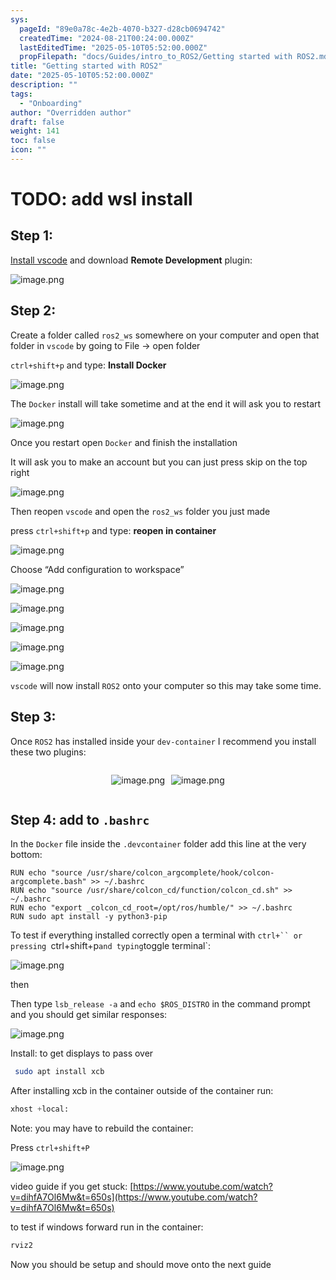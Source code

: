 ```yaml
---
sys:
  pageId: "89e0a78c-4e2b-4070-b327-d28cb0694742"
  createdTime: "2024-08-21T00:24:00.000Z"
  lastEditedTime: "2025-05-10T05:52:00.000Z"
  propFilepath: "docs/Guides/intro_to_ROS2/Getting started with ROS2.md"
title: "Getting started with ROS2"
date: "2025-05-10T05:52:00.000Z"
description: ""
tags:
  - "Onboarding"
author: "Overridden author"
draft: false
weight: 141
toc: false
icon: ""
---
```


# TODO: add wsl install

## Step 1:

[Install vscode](https://code.visualstudio.com/download) and download **Remote Development** plugin:

![image.png](https://prod-files-secure.s3.us-west-2.amazonaws.com/d518164a-d88e-44d1-a4ee-3adb3bd8bce0/efb52993-1881-4a40-b95e-6f020334f022/image.png?X-Amz-Algorithm=AWS4-HMAC-SHA256&X-Amz-Content-Sha256=UNSIGNED-PAYLOAD&X-Amz-Credential=ASIAZI2LB466RZXQQJ67%2F20250518%2Fus-west-2%2Fs3%2Faws4_request&X-Amz-Date=20250518T121401Z&X-Amz-Expires=3600&X-Amz-Security-Token=IQoJb3JpZ2luX2VjELz%2F%2F%2F%2F%2F%2F%2F%2F%2F%2FwEaCXVzLXdlc3QtMiJGMEQCIFrnsUaIq0YEyomMbXoVya7okrtIZAvA4h4bwiXuWxbfAiBm%2BHIDEQSicoakLrH28A%2F9wF6htNWknILuzofFC4w3Jir%2FAwh1EAAaDDYzNzQyMzE4MzgwNSIMTeicBn4MJ1xsfgZcKtwDKbARufA%2FRbOQ21XfERbKzrQ%2Bxl4ggoIjlh5BE1sDyCiGgGhGA0bbg3iB3sHsnjefsPR%2FQ6Mi2aFswClBKfQYIomStYhJQ3FmhDFS%2Bxr%2Bz0S7XkPBT%2BzeaEHKc0aNvrsa%2BbknTOMo1vFD8nP24QU4KJp0HZG618rdJUkBd1%2BRw9dN6zDxCDrKh6JbvgvY3bFFVzC4Y93OLVwnWZ%2FVcD5FQQugrglc1yNGC23jN%2BrgnloAyaZw2Aaq3c1NPQmbCL6A6%2BdILmQwF8OrvPSXfZ6jqY047hd27m9XWGThdk5Gm%2BxMLaEzHkQkEQMatvmokNiKV3NDxBJASNBw2%2BXXFvZLTvMNcXPEtjl7ROtETxH8HnHxRnAyEB6XUwm3xMTFCSH11lnNa6Gw8CgNa4XhaXbnmpJLRKCU8mGssWZw%2FH6ur6kHF%2B2wcA1X59pl0ZaGunpy6neN9XOh93zmj3GvYRwnBOfefw3TfWJTvTT16v2I9aP1Z7hOG2af1vr%2B%2F%2F57yr3FUHR%2FmibPYllxUmRB8BOVT1%2F7JqYKM1Fhm5ocJtWqCSTymF5dvtrax9QdmcMBBIIidrqxXs6WS3l6OYbew1qUdxteAHS%2Bb7ujUpv7osdDw7qvaUZnN4yVI5EyMfUw3o2nwQY6pgEbyNVQhYXOtRwGVRJbYXUwcpzVAdnoJMwv7D0IcpXPTKnIh70ULHkgD5Ayfmz2hIquLVIGDF1%2Fw0yakQSgW4MuxFeqc59sy2GAQ6ds7Ewf6W4KSzNhObOu%2F1r0dk0O9o5FdD6VZ5yseDJlTvEn0tTHT23a3fhtUxYoY3DYBQDQN0QLfT01WWXI1G%2F0FnMutwHeuLwqcs0wPXemXKEmAysFcJ%2FbMU5I&X-Amz-Signature=a488e87ec7ad07a421fee7a719e85059fb990a866cec58dcf351cbe1fd7ebd2f&X-Amz-SignedHeaders=host&x-id=GetObject)

## Step 2:

Create a folder called `ros2_ws` somewhere on your computer and open that folder in `vscode` by going to File → open folder 

`ctrl+shift+p` and type: **Install Docker**

![image.png](https://prod-files-secure.s3.us-west-2.amazonaws.com/d518164a-d88e-44d1-a4ee-3adb3bd8bce0/2269dc0e-1cd5-47ff-bceb-c04ad9b2eab0/image.png?X-Amz-Algorithm=AWS4-HMAC-SHA256&X-Amz-Content-Sha256=UNSIGNED-PAYLOAD&X-Amz-Credential=ASIAZI2LB466RZXQQJ67%2F20250518%2Fus-west-2%2Fs3%2Faws4_request&X-Amz-Date=20250518T121401Z&X-Amz-Expires=3600&X-Amz-Security-Token=IQoJb3JpZ2luX2VjELz%2F%2F%2F%2F%2F%2F%2F%2F%2F%2FwEaCXVzLXdlc3QtMiJGMEQCIFrnsUaIq0YEyomMbXoVya7okrtIZAvA4h4bwiXuWxbfAiBm%2BHIDEQSicoakLrH28A%2F9wF6htNWknILuzofFC4w3Jir%2FAwh1EAAaDDYzNzQyMzE4MzgwNSIMTeicBn4MJ1xsfgZcKtwDKbARufA%2FRbOQ21XfERbKzrQ%2Bxl4ggoIjlh5BE1sDyCiGgGhGA0bbg3iB3sHsnjefsPR%2FQ6Mi2aFswClBKfQYIomStYhJQ3FmhDFS%2Bxr%2Bz0S7XkPBT%2BzeaEHKc0aNvrsa%2BbknTOMo1vFD8nP24QU4KJp0HZG618rdJUkBd1%2BRw9dN6zDxCDrKh6JbvgvY3bFFVzC4Y93OLVwnWZ%2FVcD5FQQugrglc1yNGC23jN%2BrgnloAyaZw2Aaq3c1NPQmbCL6A6%2BdILmQwF8OrvPSXfZ6jqY047hd27m9XWGThdk5Gm%2BxMLaEzHkQkEQMatvmokNiKV3NDxBJASNBw2%2BXXFvZLTvMNcXPEtjl7ROtETxH8HnHxRnAyEB6XUwm3xMTFCSH11lnNa6Gw8CgNa4XhaXbnmpJLRKCU8mGssWZw%2FH6ur6kHF%2B2wcA1X59pl0ZaGunpy6neN9XOh93zmj3GvYRwnBOfefw3TfWJTvTT16v2I9aP1Z7hOG2af1vr%2B%2F%2F57yr3FUHR%2FmibPYllxUmRB8BOVT1%2F7JqYKM1Fhm5ocJtWqCSTymF5dvtrax9QdmcMBBIIidrqxXs6WS3l6OYbew1qUdxteAHS%2Bb7ujUpv7osdDw7qvaUZnN4yVI5EyMfUw3o2nwQY6pgEbyNVQhYXOtRwGVRJbYXUwcpzVAdnoJMwv7D0IcpXPTKnIh70ULHkgD5Ayfmz2hIquLVIGDF1%2Fw0yakQSgW4MuxFeqc59sy2GAQ6ds7Ewf6W4KSzNhObOu%2F1r0dk0O9o5FdD6VZ5yseDJlTvEn0tTHT23a3fhtUxYoY3DYBQDQN0QLfT01WWXI1G%2F0FnMutwHeuLwqcs0wPXemXKEmAysFcJ%2FbMU5I&X-Amz-Signature=0e3d7332e9a40925bdbb949918751e0862eeeaba4fcaf71da7b4d169384648e7&X-Amz-SignedHeaders=host&x-id=GetObject)

The `Docker` install will take sometime and at the end it will ask you to restart

![image.png](https://prod-files-secure.s3.us-west-2.amazonaws.com/d518164a-d88e-44d1-a4ee-3adb3bd8bce0/ed233f78-be33-4b1f-b89c-9c346c0e961e/image.png?X-Amz-Algorithm=AWS4-HMAC-SHA256&X-Amz-Content-Sha256=UNSIGNED-PAYLOAD&X-Amz-Credential=ASIAZI2LB466RZXQQJ67%2F20250518%2Fus-west-2%2Fs3%2Faws4_request&X-Amz-Date=20250518T121401Z&X-Amz-Expires=3600&X-Amz-Security-Token=IQoJb3JpZ2luX2VjELz%2F%2F%2F%2F%2F%2F%2F%2F%2F%2FwEaCXVzLXdlc3QtMiJGMEQCIFrnsUaIq0YEyomMbXoVya7okrtIZAvA4h4bwiXuWxbfAiBm%2BHIDEQSicoakLrH28A%2F9wF6htNWknILuzofFC4w3Jir%2FAwh1EAAaDDYzNzQyMzE4MzgwNSIMTeicBn4MJ1xsfgZcKtwDKbARufA%2FRbOQ21XfERbKzrQ%2Bxl4ggoIjlh5BE1sDyCiGgGhGA0bbg3iB3sHsnjefsPR%2FQ6Mi2aFswClBKfQYIomStYhJQ3FmhDFS%2Bxr%2Bz0S7XkPBT%2BzeaEHKc0aNvrsa%2BbknTOMo1vFD8nP24QU4KJp0HZG618rdJUkBd1%2BRw9dN6zDxCDrKh6JbvgvY3bFFVzC4Y93OLVwnWZ%2FVcD5FQQugrglc1yNGC23jN%2BrgnloAyaZw2Aaq3c1NPQmbCL6A6%2BdILmQwF8OrvPSXfZ6jqY047hd27m9XWGThdk5Gm%2BxMLaEzHkQkEQMatvmokNiKV3NDxBJASNBw2%2BXXFvZLTvMNcXPEtjl7ROtETxH8HnHxRnAyEB6XUwm3xMTFCSH11lnNa6Gw8CgNa4XhaXbnmpJLRKCU8mGssWZw%2FH6ur6kHF%2B2wcA1X59pl0ZaGunpy6neN9XOh93zmj3GvYRwnBOfefw3TfWJTvTT16v2I9aP1Z7hOG2af1vr%2B%2F%2F57yr3FUHR%2FmibPYllxUmRB8BOVT1%2F7JqYKM1Fhm5ocJtWqCSTymF5dvtrax9QdmcMBBIIidrqxXs6WS3l6OYbew1qUdxteAHS%2Bb7ujUpv7osdDw7qvaUZnN4yVI5EyMfUw3o2nwQY6pgEbyNVQhYXOtRwGVRJbYXUwcpzVAdnoJMwv7D0IcpXPTKnIh70ULHkgD5Ayfmz2hIquLVIGDF1%2Fw0yakQSgW4MuxFeqc59sy2GAQ6ds7Ewf6W4KSzNhObOu%2F1r0dk0O9o5FdD6VZ5yseDJlTvEn0tTHT23a3fhtUxYoY3DYBQDQN0QLfT01WWXI1G%2F0FnMutwHeuLwqcs0wPXemXKEmAysFcJ%2FbMU5I&X-Amz-Signature=fde7688b7b536a65d584f347cb30b39c1820e417401d2a721d361003e0a38b92&X-Amz-SignedHeaders=host&x-id=GetObject)

Once you restart open `Docker` and finish the installation

It will ask you to make an account but you can just press skip on the top right

![image.png](https://prod-files-secure.s3.us-west-2.amazonaws.com/d518164a-d88e-44d1-a4ee-3adb3bd8bce0/21010ad9-1659-4fd9-9f59-9932a09b2a3d/image.png?X-Amz-Algorithm=AWS4-HMAC-SHA256&X-Amz-Content-Sha256=UNSIGNED-PAYLOAD&X-Amz-Credential=ASIAZI2LB466RZXQQJ67%2F20250518%2Fus-west-2%2Fs3%2Faws4_request&X-Amz-Date=20250518T121401Z&X-Amz-Expires=3600&X-Amz-Security-Token=IQoJb3JpZ2luX2VjELz%2F%2F%2F%2F%2F%2F%2F%2F%2F%2FwEaCXVzLXdlc3QtMiJGMEQCIFrnsUaIq0YEyomMbXoVya7okrtIZAvA4h4bwiXuWxbfAiBm%2BHIDEQSicoakLrH28A%2F9wF6htNWknILuzofFC4w3Jir%2FAwh1EAAaDDYzNzQyMzE4MzgwNSIMTeicBn4MJ1xsfgZcKtwDKbARufA%2FRbOQ21XfERbKzrQ%2Bxl4ggoIjlh5BE1sDyCiGgGhGA0bbg3iB3sHsnjefsPR%2FQ6Mi2aFswClBKfQYIomStYhJQ3FmhDFS%2Bxr%2Bz0S7XkPBT%2BzeaEHKc0aNvrsa%2BbknTOMo1vFD8nP24QU4KJp0HZG618rdJUkBd1%2BRw9dN6zDxCDrKh6JbvgvY3bFFVzC4Y93OLVwnWZ%2FVcD5FQQugrglc1yNGC23jN%2BrgnloAyaZw2Aaq3c1NPQmbCL6A6%2BdILmQwF8OrvPSXfZ6jqY047hd27m9XWGThdk5Gm%2BxMLaEzHkQkEQMatvmokNiKV3NDxBJASNBw2%2BXXFvZLTvMNcXPEtjl7ROtETxH8HnHxRnAyEB6XUwm3xMTFCSH11lnNa6Gw8CgNa4XhaXbnmpJLRKCU8mGssWZw%2FH6ur6kHF%2B2wcA1X59pl0ZaGunpy6neN9XOh93zmj3GvYRwnBOfefw3TfWJTvTT16v2I9aP1Z7hOG2af1vr%2B%2F%2F57yr3FUHR%2FmibPYllxUmRB8BOVT1%2F7JqYKM1Fhm5ocJtWqCSTymF5dvtrax9QdmcMBBIIidrqxXs6WS3l6OYbew1qUdxteAHS%2Bb7ujUpv7osdDw7qvaUZnN4yVI5EyMfUw3o2nwQY6pgEbyNVQhYXOtRwGVRJbYXUwcpzVAdnoJMwv7D0IcpXPTKnIh70ULHkgD5Ayfmz2hIquLVIGDF1%2Fw0yakQSgW4MuxFeqc59sy2GAQ6ds7Ewf6W4KSzNhObOu%2F1r0dk0O9o5FdD6VZ5yseDJlTvEn0tTHT23a3fhtUxYoY3DYBQDQN0QLfT01WWXI1G%2F0FnMutwHeuLwqcs0wPXemXKEmAysFcJ%2FbMU5I&X-Amz-Signature=3d668a7eca4ed87127640be44e5bec8fc6a888d8908c60dd69e17dd9d8332906&X-Amz-SignedHeaders=host&x-id=GetObject)

Then reopen `vscode` and open the `ros2_ws` folder you just made

press `ctrl+shift+p` and type: **reopen in container**

![image.png](https://prod-files-secure.s3.us-west-2.amazonaws.com/d518164a-d88e-44d1-a4ee-3adb3bd8bce0/4e93b8c2-41ad-488c-8095-c74205196118/image.png?X-Amz-Algorithm=AWS4-HMAC-SHA256&X-Amz-Content-Sha256=UNSIGNED-PAYLOAD&X-Amz-Credential=ASIAZI2LB466RZXQQJ67%2F20250518%2Fus-west-2%2Fs3%2Faws4_request&X-Amz-Date=20250518T121401Z&X-Amz-Expires=3600&X-Amz-Security-Token=IQoJb3JpZ2luX2VjELz%2F%2F%2F%2F%2F%2F%2F%2F%2F%2FwEaCXVzLXdlc3QtMiJGMEQCIFrnsUaIq0YEyomMbXoVya7okrtIZAvA4h4bwiXuWxbfAiBm%2BHIDEQSicoakLrH28A%2F9wF6htNWknILuzofFC4w3Jir%2FAwh1EAAaDDYzNzQyMzE4MzgwNSIMTeicBn4MJ1xsfgZcKtwDKbARufA%2FRbOQ21XfERbKzrQ%2Bxl4ggoIjlh5BE1sDyCiGgGhGA0bbg3iB3sHsnjefsPR%2FQ6Mi2aFswClBKfQYIomStYhJQ3FmhDFS%2Bxr%2Bz0S7XkPBT%2BzeaEHKc0aNvrsa%2BbknTOMo1vFD8nP24QU4KJp0HZG618rdJUkBd1%2BRw9dN6zDxCDrKh6JbvgvY3bFFVzC4Y93OLVwnWZ%2FVcD5FQQugrglc1yNGC23jN%2BrgnloAyaZw2Aaq3c1NPQmbCL6A6%2BdILmQwF8OrvPSXfZ6jqY047hd27m9XWGThdk5Gm%2BxMLaEzHkQkEQMatvmokNiKV3NDxBJASNBw2%2BXXFvZLTvMNcXPEtjl7ROtETxH8HnHxRnAyEB6XUwm3xMTFCSH11lnNa6Gw8CgNa4XhaXbnmpJLRKCU8mGssWZw%2FH6ur6kHF%2B2wcA1X59pl0ZaGunpy6neN9XOh93zmj3GvYRwnBOfefw3TfWJTvTT16v2I9aP1Z7hOG2af1vr%2B%2F%2F57yr3FUHR%2FmibPYllxUmRB8BOVT1%2F7JqYKM1Fhm5ocJtWqCSTymF5dvtrax9QdmcMBBIIidrqxXs6WS3l6OYbew1qUdxteAHS%2Bb7ujUpv7osdDw7qvaUZnN4yVI5EyMfUw3o2nwQY6pgEbyNVQhYXOtRwGVRJbYXUwcpzVAdnoJMwv7D0IcpXPTKnIh70ULHkgD5Ayfmz2hIquLVIGDF1%2Fw0yakQSgW4MuxFeqc59sy2GAQ6ds7Ewf6W4KSzNhObOu%2F1r0dk0O9o5FdD6VZ5yseDJlTvEn0tTHT23a3fhtUxYoY3DYBQDQN0QLfT01WWXI1G%2F0FnMutwHeuLwqcs0wPXemXKEmAysFcJ%2FbMU5I&X-Amz-Signature=56fe4d72d79052eda9c880d9231b4c7a721acb299d16390e75b8bf9a56d00847&X-Amz-SignedHeaders=host&x-id=GetObject)

Choose “Add configuration to workspace”

![image.png](https://prod-files-secure.s3.us-west-2.amazonaws.com/d518164a-d88e-44d1-a4ee-3adb3bd8bce0/9560b282-5060-4989-ba37-97e7b2c22476/image.png?X-Amz-Algorithm=AWS4-HMAC-SHA256&X-Amz-Content-Sha256=UNSIGNED-PAYLOAD&X-Amz-Credential=ASIAZI2LB466RZXQQJ67%2F20250518%2Fus-west-2%2Fs3%2Faws4_request&X-Amz-Date=20250518T121401Z&X-Amz-Expires=3600&X-Amz-Security-Token=IQoJb3JpZ2luX2VjELz%2F%2F%2F%2F%2F%2F%2F%2F%2F%2FwEaCXVzLXdlc3QtMiJGMEQCIFrnsUaIq0YEyomMbXoVya7okrtIZAvA4h4bwiXuWxbfAiBm%2BHIDEQSicoakLrH28A%2F9wF6htNWknILuzofFC4w3Jir%2FAwh1EAAaDDYzNzQyMzE4MzgwNSIMTeicBn4MJ1xsfgZcKtwDKbARufA%2FRbOQ21XfERbKzrQ%2Bxl4ggoIjlh5BE1sDyCiGgGhGA0bbg3iB3sHsnjefsPR%2FQ6Mi2aFswClBKfQYIomStYhJQ3FmhDFS%2Bxr%2Bz0S7XkPBT%2BzeaEHKc0aNvrsa%2BbknTOMo1vFD8nP24QU4KJp0HZG618rdJUkBd1%2BRw9dN6zDxCDrKh6JbvgvY3bFFVzC4Y93OLVwnWZ%2FVcD5FQQugrglc1yNGC23jN%2BrgnloAyaZw2Aaq3c1NPQmbCL6A6%2BdILmQwF8OrvPSXfZ6jqY047hd27m9XWGThdk5Gm%2BxMLaEzHkQkEQMatvmokNiKV3NDxBJASNBw2%2BXXFvZLTvMNcXPEtjl7ROtETxH8HnHxRnAyEB6XUwm3xMTFCSH11lnNa6Gw8CgNa4XhaXbnmpJLRKCU8mGssWZw%2FH6ur6kHF%2B2wcA1X59pl0ZaGunpy6neN9XOh93zmj3GvYRwnBOfefw3TfWJTvTT16v2I9aP1Z7hOG2af1vr%2B%2F%2F57yr3FUHR%2FmibPYllxUmRB8BOVT1%2F7JqYKM1Fhm5ocJtWqCSTymF5dvtrax9QdmcMBBIIidrqxXs6WS3l6OYbew1qUdxteAHS%2Bb7ujUpv7osdDw7qvaUZnN4yVI5EyMfUw3o2nwQY6pgEbyNVQhYXOtRwGVRJbYXUwcpzVAdnoJMwv7D0IcpXPTKnIh70ULHkgD5Ayfmz2hIquLVIGDF1%2Fw0yakQSgW4MuxFeqc59sy2GAQ6ds7Ewf6W4KSzNhObOu%2F1r0dk0O9o5FdD6VZ5yseDJlTvEn0tTHT23a3fhtUxYoY3DYBQDQN0QLfT01WWXI1G%2F0FnMutwHeuLwqcs0wPXemXKEmAysFcJ%2FbMU5I&X-Amz-Signature=52172e70ba9bbdd02da5eebc7fc0c9b1e2dc678bc27ba2813b110b3761f81566&X-Amz-SignedHeaders=host&x-id=GetObject)

![image.png](https://prod-files-secure.s3.us-west-2.amazonaws.com/d518164a-d88e-44d1-a4ee-3adb3bd8bce0/2ee63f81-886b-48e8-a553-dc6e5eac99e4/image.png?X-Amz-Algorithm=AWS4-HMAC-SHA256&X-Amz-Content-Sha256=UNSIGNED-PAYLOAD&X-Amz-Credential=ASIAZI2LB466RZXQQJ67%2F20250518%2Fus-west-2%2Fs3%2Faws4_request&X-Amz-Date=20250518T121401Z&X-Amz-Expires=3600&X-Amz-Security-Token=IQoJb3JpZ2luX2VjELz%2F%2F%2F%2F%2F%2F%2F%2F%2F%2FwEaCXVzLXdlc3QtMiJGMEQCIFrnsUaIq0YEyomMbXoVya7okrtIZAvA4h4bwiXuWxbfAiBm%2BHIDEQSicoakLrH28A%2F9wF6htNWknILuzofFC4w3Jir%2FAwh1EAAaDDYzNzQyMzE4MzgwNSIMTeicBn4MJ1xsfgZcKtwDKbARufA%2FRbOQ21XfERbKzrQ%2Bxl4ggoIjlh5BE1sDyCiGgGhGA0bbg3iB3sHsnjefsPR%2FQ6Mi2aFswClBKfQYIomStYhJQ3FmhDFS%2Bxr%2Bz0S7XkPBT%2BzeaEHKc0aNvrsa%2BbknTOMo1vFD8nP24QU4KJp0HZG618rdJUkBd1%2BRw9dN6zDxCDrKh6JbvgvY3bFFVzC4Y93OLVwnWZ%2FVcD5FQQugrglc1yNGC23jN%2BrgnloAyaZw2Aaq3c1NPQmbCL6A6%2BdILmQwF8OrvPSXfZ6jqY047hd27m9XWGThdk5Gm%2BxMLaEzHkQkEQMatvmokNiKV3NDxBJASNBw2%2BXXFvZLTvMNcXPEtjl7ROtETxH8HnHxRnAyEB6XUwm3xMTFCSH11lnNa6Gw8CgNa4XhaXbnmpJLRKCU8mGssWZw%2FH6ur6kHF%2B2wcA1X59pl0ZaGunpy6neN9XOh93zmj3GvYRwnBOfefw3TfWJTvTT16v2I9aP1Z7hOG2af1vr%2B%2F%2F57yr3FUHR%2FmibPYllxUmRB8BOVT1%2F7JqYKM1Fhm5ocJtWqCSTymF5dvtrax9QdmcMBBIIidrqxXs6WS3l6OYbew1qUdxteAHS%2Bb7ujUpv7osdDw7qvaUZnN4yVI5EyMfUw3o2nwQY6pgEbyNVQhYXOtRwGVRJbYXUwcpzVAdnoJMwv7D0IcpXPTKnIh70ULHkgD5Ayfmz2hIquLVIGDF1%2Fw0yakQSgW4MuxFeqc59sy2GAQ6ds7Ewf6W4KSzNhObOu%2F1r0dk0O9o5FdD6VZ5yseDJlTvEn0tTHT23a3fhtUxYoY3DYBQDQN0QLfT01WWXI1G%2F0FnMutwHeuLwqcs0wPXemXKEmAysFcJ%2FbMU5I&X-Amz-Signature=dccb3f9686468d6a613989575a304ada04b5b932faaf65b2ec520f5da49de879&X-Amz-SignedHeaders=host&x-id=GetObject)

![image.png](https://prod-files-secure.s3.us-west-2.amazonaws.com/d518164a-d88e-44d1-a4ee-3adb3bd8bce0/ae1580b2-b048-407e-aed9-b584224a7a04/image.png?X-Amz-Algorithm=AWS4-HMAC-SHA256&X-Amz-Content-Sha256=UNSIGNED-PAYLOAD&X-Amz-Credential=ASIAZI2LB466RZXQQJ67%2F20250518%2Fus-west-2%2Fs3%2Faws4_request&X-Amz-Date=20250518T121401Z&X-Amz-Expires=3600&X-Amz-Security-Token=IQoJb3JpZ2luX2VjELz%2F%2F%2F%2F%2F%2F%2F%2F%2F%2FwEaCXVzLXdlc3QtMiJGMEQCIFrnsUaIq0YEyomMbXoVya7okrtIZAvA4h4bwiXuWxbfAiBm%2BHIDEQSicoakLrH28A%2F9wF6htNWknILuzofFC4w3Jir%2FAwh1EAAaDDYzNzQyMzE4MzgwNSIMTeicBn4MJ1xsfgZcKtwDKbARufA%2FRbOQ21XfERbKzrQ%2Bxl4ggoIjlh5BE1sDyCiGgGhGA0bbg3iB3sHsnjefsPR%2FQ6Mi2aFswClBKfQYIomStYhJQ3FmhDFS%2Bxr%2Bz0S7XkPBT%2BzeaEHKc0aNvrsa%2BbknTOMo1vFD8nP24QU4KJp0HZG618rdJUkBd1%2BRw9dN6zDxCDrKh6JbvgvY3bFFVzC4Y93OLVwnWZ%2FVcD5FQQugrglc1yNGC23jN%2BrgnloAyaZw2Aaq3c1NPQmbCL6A6%2BdILmQwF8OrvPSXfZ6jqY047hd27m9XWGThdk5Gm%2BxMLaEzHkQkEQMatvmokNiKV3NDxBJASNBw2%2BXXFvZLTvMNcXPEtjl7ROtETxH8HnHxRnAyEB6XUwm3xMTFCSH11lnNa6Gw8CgNa4XhaXbnmpJLRKCU8mGssWZw%2FH6ur6kHF%2B2wcA1X59pl0ZaGunpy6neN9XOh93zmj3GvYRwnBOfefw3TfWJTvTT16v2I9aP1Z7hOG2af1vr%2B%2F%2F57yr3FUHR%2FmibPYllxUmRB8BOVT1%2F7JqYKM1Fhm5ocJtWqCSTymF5dvtrax9QdmcMBBIIidrqxXs6WS3l6OYbew1qUdxteAHS%2Bb7ujUpv7osdDw7qvaUZnN4yVI5EyMfUw3o2nwQY6pgEbyNVQhYXOtRwGVRJbYXUwcpzVAdnoJMwv7D0IcpXPTKnIh70ULHkgD5Ayfmz2hIquLVIGDF1%2Fw0yakQSgW4MuxFeqc59sy2GAQ6ds7Ewf6W4KSzNhObOu%2F1r0dk0O9o5FdD6VZ5yseDJlTvEn0tTHT23a3fhtUxYoY3DYBQDQN0QLfT01WWXI1G%2F0FnMutwHeuLwqcs0wPXemXKEmAysFcJ%2FbMU5I&X-Amz-Signature=50c6c142208f5f35bfed43857b298af915e5f77a65e5aeaff08546bfc4c692f3&X-Amz-SignedHeaders=host&x-id=GetObject)

![image.png](https://prod-files-secure.s3.us-west-2.amazonaws.com/d518164a-d88e-44d1-a4ee-3adb3bd8bce0/53255b28-f75e-430f-b9e3-c0ac8577e42b/image.png?X-Amz-Algorithm=AWS4-HMAC-SHA256&X-Amz-Content-Sha256=UNSIGNED-PAYLOAD&X-Amz-Credential=ASIAZI2LB466RZXQQJ67%2F20250518%2Fus-west-2%2Fs3%2Faws4_request&X-Amz-Date=20250518T121401Z&X-Amz-Expires=3600&X-Amz-Security-Token=IQoJb3JpZ2luX2VjELz%2F%2F%2F%2F%2F%2F%2F%2F%2F%2FwEaCXVzLXdlc3QtMiJGMEQCIFrnsUaIq0YEyomMbXoVya7okrtIZAvA4h4bwiXuWxbfAiBm%2BHIDEQSicoakLrH28A%2F9wF6htNWknILuzofFC4w3Jir%2FAwh1EAAaDDYzNzQyMzE4MzgwNSIMTeicBn4MJ1xsfgZcKtwDKbARufA%2FRbOQ21XfERbKzrQ%2Bxl4ggoIjlh5BE1sDyCiGgGhGA0bbg3iB3sHsnjefsPR%2FQ6Mi2aFswClBKfQYIomStYhJQ3FmhDFS%2Bxr%2Bz0S7XkPBT%2BzeaEHKc0aNvrsa%2BbknTOMo1vFD8nP24QU4KJp0HZG618rdJUkBd1%2BRw9dN6zDxCDrKh6JbvgvY3bFFVzC4Y93OLVwnWZ%2FVcD5FQQugrglc1yNGC23jN%2BrgnloAyaZw2Aaq3c1NPQmbCL6A6%2BdILmQwF8OrvPSXfZ6jqY047hd27m9XWGThdk5Gm%2BxMLaEzHkQkEQMatvmokNiKV3NDxBJASNBw2%2BXXFvZLTvMNcXPEtjl7ROtETxH8HnHxRnAyEB6XUwm3xMTFCSH11lnNa6Gw8CgNa4XhaXbnmpJLRKCU8mGssWZw%2FH6ur6kHF%2B2wcA1X59pl0ZaGunpy6neN9XOh93zmj3GvYRwnBOfefw3TfWJTvTT16v2I9aP1Z7hOG2af1vr%2B%2F%2F57yr3FUHR%2FmibPYllxUmRB8BOVT1%2F7JqYKM1Fhm5ocJtWqCSTymF5dvtrax9QdmcMBBIIidrqxXs6WS3l6OYbew1qUdxteAHS%2Bb7ujUpv7osdDw7qvaUZnN4yVI5EyMfUw3o2nwQY6pgEbyNVQhYXOtRwGVRJbYXUwcpzVAdnoJMwv7D0IcpXPTKnIh70ULHkgD5Ayfmz2hIquLVIGDF1%2Fw0yakQSgW4MuxFeqc59sy2GAQ6ds7Ewf6W4KSzNhObOu%2F1r0dk0O9o5FdD6VZ5yseDJlTvEn0tTHT23a3fhtUxYoY3DYBQDQN0QLfT01WWXI1G%2F0FnMutwHeuLwqcs0wPXemXKEmAysFcJ%2FbMU5I&X-Amz-Signature=5cd9aacd3678c6da1422b51497e7a60ed786097061d7ef973fe97db4b3ba8d47&X-Amz-SignedHeaders=host&x-id=GetObject)

![image.png](https://prod-files-secure.s3.us-west-2.amazonaws.com/d518164a-d88e-44d1-a4ee-3adb3bd8bce0/7c562767-5af9-4ffb-97d1-327bcdf4ee00/image.png?X-Amz-Algorithm=AWS4-HMAC-SHA256&X-Amz-Content-Sha256=UNSIGNED-PAYLOAD&X-Amz-Credential=ASIAZI2LB466RZXQQJ67%2F20250518%2Fus-west-2%2Fs3%2Faws4_request&X-Amz-Date=20250518T121401Z&X-Amz-Expires=3600&X-Amz-Security-Token=IQoJb3JpZ2luX2VjELz%2F%2F%2F%2F%2F%2F%2F%2F%2F%2FwEaCXVzLXdlc3QtMiJGMEQCIFrnsUaIq0YEyomMbXoVya7okrtIZAvA4h4bwiXuWxbfAiBm%2BHIDEQSicoakLrH28A%2F9wF6htNWknILuzofFC4w3Jir%2FAwh1EAAaDDYzNzQyMzE4MzgwNSIMTeicBn4MJ1xsfgZcKtwDKbARufA%2FRbOQ21XfERbKzrQ%2Bxl4ggoIjlh5BE1sDyCiGgGhGA0bbg3iB3sHsnjefsPR%2FQ6Mi2aFswClBKfQYIomStYhJQ3FmhDFS%2Bxr%2Bz0S7XkPBT%2BzeaEHKc0aNvrsa%2BbknTOMo1vFD8nP24QU4KJp0HZG618rdJUkBd1%2BRw9dN6zDxCDrKh6JbvgvY3bFFVzC4Y93OLVwnWZ%2FVcD5FQQugrglc1yNGC23jN%2BrgnloAyaZw2Aaq3c1NPQmbCL6A6%2BdILmQwF8OrvPSXfZ6jqY047hd27m9XWGThdk5Gm%2BxMLaEzHkQkEQMatvmokNiKV3NDxBJASNBw2%2BXXFvZLTvMNcXPEtjl7ROtETxH8HnHxRnAyEB6XUwm3xMTFCSH11lnNa6Gw8CgNa4XhaXbnmpJLRKCU8mGssWZw%2FH6ur6kHF%2B2wcA1X59pl0ZaGunpy6neN9XOh93zmj3GvYRwnBOfefw3TfWJTvTT16v2I9aP1Z7hOG2af1vr%2B%2F%2F57yr3FUHR%2FmibPYllxUmRB8BOVT1%2F7JqYKM1Fhm5ocJtWqCSTymF5dvtrax9QdmcMBBIIidrqxXs6WS3l6OYbew1qUdxteAHS%2Bb7ujUpv7osdDw7qvaUZnN4yVI5EyMfUw3o2nwQY6pgEbyNVQhYXOtRwGVRJbYXUwcpzVAdnoJMwv7D0IcpXPTKnIh70ULHkgD5Ayfmz2hIquLVIGDF1%2Fw0yakQSgW4MuxFeqc59sy2GAQ6ds7Ewf6W4KSzNhObOu%2F1r0dk0O9o5FdD6VZ5yseDJlTvEn0tTHT23a3fhtUxYoY3DYBQDQN0QLfT01WWXI1G%2F0FnMutwHeuLwqcs0wPXemXKEmAysFcJ%2FbMU5I&X-Amz-Signature=db93ff68170086473ae11f3780b98bbd98fd7bef8a504c6986a3ce422a921eba&X-Amz-SignedHeaders=host&x-id=GetObject)

`vscode` will now install `ROS2` onto your computer so this may take some time.

## Step 3:

Once `ROS2` has installed inside your `dev-container` I recommend you install these two plugins:

<div style="display: flex;flex-direction: row; column-gap:10px; max-width: 630px;justify-content: center;">
<div>

![image.png](https://prod-files-secure.s3.us-west-2.amazonaws.com/d518164a-d88e-44d1-a4ee-3adb3bd8bce0/3fc3d550-5a54-4ba1-ba6b-faa01cdb7369/image.png?X-Amz-Algorithm=AWS4-HMAC-SHA256&X-Amz-Content-Sha256=UNSIGNED-PAYLOAD&X-Amz-Credential=ASIAZI2LB4662DNTQJX4%2F20250518%2Fus-west-2%2Fs3%2Faws4_request&X-Amz-Date=20250518T121405Z&X-Amz-Expires=3600&X-Amz-Security-Token=IQoJb3JpZ2luX2VjELz%2F%2F%2F%2F%2F%2F%2F%2F%2F%2FwEaCXVzLXdlc3QtMiJIMEYCIQCNtYvVP2LSTI%2FAlF3t8KC0YP0HLPNQDVytN1vrU2X79wIhAPTh%2B1SRdd8Dc8LLz67iH32v5IsbUOpsXYj0NoI9pX%2FlKv8DCHUQABoMNjM3NDIzMTgzODA1Igw%2BWfkFlu4M%2Bae3Dsgq3APIkakkks3fFRDZDYo699myB6As%2F3Hzq2s29FAacZU2PIHCwNyhZM5YbcNMKBKMJFqnhG4KxIJGJ%2Fee6af%2B8sJCz5m5aCGTaJ3vXpz%2BLWid1YzJv7T4C4nlAn%2Fnc%2BOfc2YGaQId0O5ErdGBY03uqSoEXcx466Q1Hdg3vXN%2Bw%2FXGl3zB78RJMidKCxrQrob8iHgVCBzVI2pjGpMEn26Po2Y%2By3BBFVgkZXOLezlw8Tf1U9VJAZMBxNOB9Ld1dXX9Hpui289bEW9RGWg81ksu14jZjcw8WJgLYO6zMeVWC723lhH2DthXddLJdHOvs7mXDDFWV5bqQisd6puhXbkwhmGXZiF5IlUdypvtbosoZ4CF%2FVC9Z34X9d4NP3Fa863ySHRGduPhWdgyQRPLeP3xF8c6SFVotbz9EeIuvVQtmeX%2FcxMmEZe8mzjJYEoIWG2NJa88P%2BgyPPEYrSAglYFes2M17hbYHXiSp1XUqmQS7ckQrBNSzh5Y1HX3QptDTWeEifewt23cb00%2B3UF5KOA7IkbnrsOXHcOENiF2u2VEE7fvZYOktCRxt4OGn4gSqvIhe%2F6gNop2NSYBl8LPVJyxVDZP4fihKeQJd%2FOkFThYSVyjOQqoWx0bMA9HeOq7yDDlk6fBBjqkATdP8TLmOURJudNlUSiq2c3UOPBIfaTn7feN1kWIq%2F%2FmucStjaAgnW4ThfIsHGHJuX1vOftG7jGiW2y3eqN2qcUGdjwIMz7aoPASdKzjWJQ%2FwuPl3lCHsAohD849rfwsKE1YwtYp5t0I60t%2BNYuTqCUDm2Z58CKPryYkOphcOaWOcT%2F6qMvTWgmBv1hfBl6Ew%2B9QNionvEgpmxzzuMq%2FR38v5Z6a&X-Amz-Signature=f80ae5abb1b39addc9dd43587423523c05047bcdcc3dcecc62f940a218840223&X-Amz-SignedHeaders=host&x-id=GetObject)

</div>
<div>

![image.png](https://prod-files-secure.s3.us-west-2.amazonaws.com/d518164a-d88e-44d1-a4ee-3adb3bd8bce0/d994cc66-13c2-4093-a5a3-f84cf4601a82/image.png?X-Amz-Algorithm=AWS4-HMAC-SHA256&X-Amz-Content-Sha256=UNSIGNED-PAYLOAD&X-Amz-Credential=ASIAZI2LB466TDDRSUCA%2F20250518%2Fus-west-2%2Fs3%2Faws4_request&X-Amz-Date=20250518T121406Z&X-Amz-Expires=3600&X-Amz-Security-Token=IQoJb3JpZ2luX2VjELn%2F%2F%2F%2F%2F%2F%2F%2F%2F%2FwEaCXVzLXdlc3QtMiJIMEYCIQDiU8LadNkGY%2BrUQiKoCVQX4gGDvt6XR%2BjelpPL7p0WDgIhAKL%2F41TcQ8EAha4vALfB%2BniVKnEh%2B2jX1LqXLXrzH9NMKv8DCHIQABoMNjM3NDIzMTgzODA1IgwYLRrKPCf7bvcK8T4q3AOm1Ru%2FyfzoxGj6fBNdhX38mikRGnWChfy%2B1ARQhqOdehPQS2V7ghTl6JuwipB2b%2FXNY7efa84zvlNeHvXjubywXpWxtdAzTTmzlBhYZ1hJFU8uLaITPkqmayjYdneWcHXFSiddjB9CnVpf%2Fg52anFDg5SIYqmqhdNMdClhPJ1taT8%2FrAVdMoi7b1L2xC3rdQKp9NT1jxmUfFRChVS8HL8SsXN8XDRaA7VzEVyfO0%2FNw5e%2FdAKokcs7UReufoct%2Bjze5rpFOwb%2BUbBJL%2FIyAP3xypHZErSXEn7H16T%2F%2BgcblEx37jtbQovYnkq8CGseHh48J%2BzRR6btNkCfzLSB0bSmpsJhSeMuS2MCWWQql%2BCInQZ6EuFspZ8vsmfRcqSyNDBFls%2FVqJi5aUEvbmXdMgVpT%2FMizyWFRmBJoxIAUdKh%2BcwR%2FmlrTwJ9YXuiqEy5lj0JIDkR83dU1MH1BHzcRa5N8q%2FyVKzvok05I9TH6xcTDZN7ndKDcgqu2NmfNODv3CYe%2F%2FUVcXCvvSQSJDZTf7I%2FgQFHNrmvt%2BWkswncbIb6n6%2BjTcQ6nwjwGW6jcbdUa%2F01357bvFIVQCHFV4nMscy6rpL87%2FMWkHW1KKP4PGFQzTqmWtGXsjkpByHXDjDjuqbBBjqkARxF4cbczTE2vjCztyLtsDUQN%2BAaV8OlxB6PDZFoArmnHM%2F71nIBXEDDX0VSxh5dRA6dZzZx%2BwLxn60v05EO1PLnMDAsQ4Dt3bxMoM4hRMPcIeoqTSHWO3pMj40VlXu4Oxx24nah8SkPpHagOGGg6NFyzhaA5pNobKlZTAU3WXlBvDIsMz2lH1z0%2Fjtrql6c4RMe7USA9cLuqYXOKt5AiBZgmIDs&X-Amz-Signature=89bb18f713396430b0452a456c88706c86082dfe4ec2de0fc111ae22682f1b61&X-Amz-SignedHeaders=host&x-id=GetObject)

</div>
</div>

## Step 4: add to `.bashrc`

In the `Docker` file inside the `.devcontainer` folder add this line at the very bottom: 

```docker
RUN echo "source /usr/share/colcon_argcomplete/hook/colcon-argcomplete.bash" >> ~/.bashrc
RUN echo "source /usr/share/colcon_cd/function/colcon_cd.sh" >> ~/.bashrc
RUN echo "export _colcon_cd_root=/opt/ros/humble/" >> ~/.bashrc
RUN sudo apt install -y python3-pip 
```

To test if everything installed correctly open a terminal with `ctrl+`` or pressing `ctrl+shift+p` and typing `toggle terminal`:

![image.png](https://prod-files-secure.s3.us-west-2.amazonaws.com/d518164a-d88e-44d1-a4ee-3adb3bd8bce0/6a4943d8-b04e-4c02-9a58-775f3384d1a5/image.png?X-Amz-Algorithm=AWS4-HMAC-SHA256&X-Amz-Content-Sha256=UNSIGNED-PAYLOAD&X-Amz-Credential=ASIAZI2LB466RZXQQJ67%2F20250518%2Fus-west-2%2Fs3%2Faws4_request&X-Amz-Date=20250518T121401Z&X-Amz-Expires=3600&X-Amz-Security-Token=IQoJb3JpZ2luX2VjELz%2F%2F%2F%2F%2F%2F%2F%2F%2F%2FwEaCXVzLXdlc3QtMiJGMEQCIFrnsUaIq0YEyomMbXoVya7okrtIZAvA4h4bwiXuWxbfAiBm%2BHIDEQSicoakLrH28A%2F9wF6htNWknILuzofFC4w3Jir%2FAwh1EAAaDDYzNzQyMzE4MzgwNSIMTeicBn4MJ1xsfgZcKtwDKbARufA%2FRbOQ21XfERbKzrQ%2Bxl4ggoIjlh5BE1sDyCiGgGhGA0bbg3iB3sHsnjefsPR%2FQ6Mi2aFswClBKfQYIomStYhJQ3FmhDFS%2Bxr%2Bz0S7XkPBT%2BzeaEHKc0aNvrsa%2BbknTOMo1vFD8nP24QU4KJp0HZG618rdJUkBd1%2BRw9dN6zDxCDrKh6JbvgvY3bFFVzC4Y93OLVwnWZ%2FVcD5FQQugrglc1yNGC23jN%2BrgnloAyaZw2Aaq3c1NPQmbCL6A6%2BdILmQwF8OrvPSXfZ6jqY047hd27m9XWGThdk5Gm%2BxMLaEzHkQkEQMatvmokNiKV3NDxBJASNBw2%2BXXFvZLTvMNcXPEtjl7ROtETxH8HnHxRnAyEB6XUwm3xMTFCSH11lnNa6Gw8CgNa4XhaXbnmpJLRKCU8mGssWZw%2FH6ur6kHF%2B2wcA1X59pl0ZaGunpy6neN9XOh93zmj3GvYRwnBOfefw3TfWJTvTT16v2I9aP1Z7hOG2af1vr%2B%2F%2F57yr3FUHR%2FmibPYllxUmRB8BOVT1%2F7JqYKM1Fhm5ocJtWqCSTymF5dvtrax9QdmcMBBIIidrqxXs6WS3l6OYbew1qUdxteAHS%2Bb7ujUpv7osdDw7qvaUZnN4yVI5EyMfUw3o2nwQY6pgEbyNVQhYXOtRwGVRJbYXUwcpzVAdnoJMwv7D0IcpXPTKnIh70ULHkgD5Ayfmz2hIquLVIGDF1%2Fw0yakQSgW4MuxFeqc59sy2GAQ6ds7Ewf6W4KSzNhObOu%2F1r0dk0O9o5FdD6VZ5yseDJlTvEn0tTHT23a3fhtUxYoY3DYBQDQN0QLfT01WWXI1G%2F0FnMutwHeuLwqcs0wPXemXKEmAysFcJ%2FbMU5I&X-Amz-Signature=4426cbc27ced710a35e6a9db3f3904f228acc5e48e4f559bdbe96ce88a6adb32&X-Amz-SignedHeaders=host&x-id=GetObject)

then 

Then type `lsb_release -a` and `echo $ROS_DISTRO` in the command prompt and you should get similar responses:

![image.png](https://prod-files-secure.s3.us-west-2.amazonaws.com/d518164a-d88e-44d1-a4ee-3adb3bd8bce0/3e635dec-a805-4e85-8b9e-d000e5b71a4e/image.png?X-Amz-Algorithm=AWS4-HMAC-SHA256&X-Amz-Content-Sha256=UNSIGNED-PAYLOAD&X-Amz-Credential=ASIAZI2LB466RZXQQJ67%2F20250518%2Fus-west-2%2Fs3%2Faws4_request&X-Amz-Date=20250518T121401Z&X-Amz-Expires=3600&X-Amz-Security-Token=IQoJb3JpZ2luX2VjELz%2F%2F%2F%2F%2F%2F%2F%2F%2F%2FwEaCXVzLXdlc3QtMiJGMEQCIFrnsUaIq0YEyomMbXoVya7okrtIZAvA4h4bwiXuWxbfAiBm%2BHIDEQSicoakLrH28A%2F9wF6htNWknILuzofFC4w3Jir%2FAwh1EAAaDDYzNzQyMzE4MzgwNSIMTeicBn4MJ1xsfgZcKtwDKbARufA%2FRbOQ21XfERbKzrQ%2Bxl4ggoIjlh5BE1sDyCiGgGhGA0bbg3iB3sHsnjefsPR%2FQ6Mi2aFswClBKfQYIomStYhJQ3FmhDFS%2Bxr%2Bz0S7XkPBT%2BzeaEHKc0aNvrsa%2BbknTOMo1vFD8nP24QU4KJp0HZG618rdJUkBd1%2BRw9dN6zDxCDrKh6JbvgvY3bFFVzC4Y93OLVwnWZ%2FVcD5FQQugrglc1yNGC23jN%2BrgnloAyaZw2Aaq3c1NPQmbCL6A6%2BdILmQwF8OrvPSXfZ6jqY047hd27m9XWGThdk5Gm%2BxMLaEzHkQkEQMatvmokNiKV3NDxBJASNBw2%2BXXFvZLTvMNcXPEtjl7ROtETxH8HnHxRnAyEB6XUwm3xMTFCSH11lnNa6Gw8CgNa4XhaXbnmpJLRKCU8mGssWZw%2FH6ur6kHF%2B2wcA1X59pl0ZaGunpy6neN9XOh93zmj3GvYRwnBOfefw3TfWJTvTT16v2I9aP1Z7hOG2af1vr%2B%2F%2F57yr3FUHR%2FmibPYllxUmRB8BOVT1%2F7JqYKM1Fhm5ocJtWqCSTymF5dvtrax9QdmcMBBIIidrqxXs6WS3l6OYbew1qUdxteAHS%2Bb7ujUpv7osdDw7qvaUZnN4yVI5EyMfUw3o2nwQY6pgEbyNVQhYXOtRwGVRJbYXUwcpzVAdnoJMwv7D0IcpXPTKnIh70ULHkgD5Ayfmz2hIquLVIGDF1%2Fw0yakQSgW4MuxFeqc59sy2GAQ6ds7Ewf6W4KSzNhObOu%2F1r0dk0O9o5FdD6VZ5yseDJlTvEn0tTHT23a3fhtUxYoY3DYBQDQN0QLfT01WWXI1G%2F0FnMutwHeuLwqcs0wPXemXKEmAysFcJ%2FbMU5I&X-Amz-Signature=baf0e225e2dd1e0ab8391cbcb310b9db284d70e1cd4ca76159ab3da7be176780&X-Amz-SignedHeaders=host&x-id=GetObject)

Install:  to get displays to pass over

```bash
 sudo apt install xcb
```

After installing xcb in the container outside of the container run:

```python
xhost +local:
```

Note: you may have to rebuild the container:

Press `ctrl+shift+P`

![image.png](https://prod-files-secure.s3.us-west-2.amazonaws.com/d518164a-d88e-44d1-a4ee-3adb3bd8bce0/6c2be660-2618-4c38-9c26-53554f7a0b7b/image.png?X-Amz-Algorithm=AWS4-HMAC-SHA256&X-Amz-Content-Sha256=UNSIGNED-PAYLOAD&X-Amz-Credential=ASIAZI2LB466RZXQQJ67%2F20250518%2Fus-west-2%2Fs3%2Faws4_request&X-Amz-Date=20250518T121401Z&X-Amz-Expires=3600&X-Amz-Security-Token=IQoJb3JpZ2luX2VjELz%2F%2F%2F%2F%2F%2F%2F%2F%2F%2FwEaCXVzLXdlc3QtMiJGMEQCIFrnsUaIq0YEyomMbXoVya7okrtIZAvA4h4bwiXuWxbfAiBm%2BHIDEQSicoakLrH28A%2F9wF6htNWknILuzofFC4w3Jir%2FAwh1EAAaDDYzNzQyMzE4MzgwNSIMTeicBn4MJ1xsfgZcKtwDKbARufA%2FRbOQ21XfERbKzrQ%2Bxl4ggoIjlh5BE1sDyCiGgGhGA0bbg3iB3sHsnjefsPR%2FQ6Mi2aFswClBKfQYIomStYhJQ3FmhDFS%2Bxr%2Bz0S7XkPBT%2BzeaEHKc0aNvrsa%2BbknTOMo1vFD8nP24QU4KJp0HZG618rdJUkBd1%2BRw9dN6zDxCDrKh6JbvgvY3bFFVzC4Y93OLVwnWZ%2FVcD5FQQugrglc1yNGC23jN%2BrgnloAyaZw2Aaq3c1NPQmbCL6A6%2BdILmQwF8OrvPSXfZ6jqY047hd27m9XWGThdk5Gm%2BxMLaEzHkQkEQMatvmokNiKV3NDxBJASNBw2%2BXXFvZLTvMNcXPEtjl7ROtETxH8HnHxRnAyEB6XUwm3xMTFCSH11lnNa6Gw8CgNa4XhaXbnmpJLRKCU8mGssWZw%2FH6ur6kHF%2B2wcA1X59pl0ZaGunpy6neN9XOh93zmj3GvYRwnBOfefw3TfWJTvTT16v2I9aP1Z7hOG2af1vr%2B%2F%2F57yr3FUHR%2FmibPYllxUmRB8BOVT1%2F7JqYKM1Fhm5ocJtWqCSTymF5dvtrax9QdmcMBBIIidrqxXs6WS3l6OYbew1qUdxteAHS%2Bb7ujUpv7osdDw7qvaUZnN4yVI5EyMfUw3o2nwQY6pgEbyNVQhYXOtRwGVRJbYXUwcpzVAdnoJMwv7D0IcpXPTKnIh70ULHkgD5Ayfmz2hIquLVIGDF1%2Fw0yakQSgW4MuxFeqc59sy2GAQ6ds7Ewf6W4KSzNhObOu%2F1r0dk0O9o5FdD6VZ5yseDJlTvEn0tTHT23a3fhtUxYoY3DYBQDQN0QLfT01WWXI1G%2F0FnMutwHeuLwqcs0wPXemXKEmAysFcJ%2FbMU5I&X-Amz-Signature=9cae740450fafacf7e7c36b2059b1247f566fa6731d11e06ebac629d19e6373b&X-Amz-SignedHeaders=host&x-id=GetObject)

video guide if you get stuck: [https://www.youtube.com/watch?v=dihfA7Ol6Mw&t=650s](https://www.youtube.com/watch?v=dihfA7Ol6Mw&t=650s)

to test if windows forward run in the container:

```bash
rviz2
```

Now you should be setup and should move onto the next guide 
